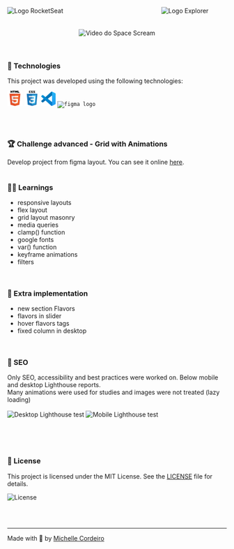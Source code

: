 <!--Banner session-->
<p>
  <img src="https://i.postimg.cc/gkShTXDv/rocketseat.png" alt="Logo RocketSeat" width="180" align="left">
  <img src="https://i.postimg.cc/5tpZqB3N/explorer-logo.png" alt="Logo Explorer" width="150" align="right">
</p>
<br><br><br>

<!--About session-->
<div align="center">
  <img alt="Video do Space Scream" src="https://user-images.githubusercontent.com/42891377/232261187-163b149b-9cb7-4a5d-a434-a3e6d43a11a4.mp4">
</div>
<br><br>

<h3> 🚀 Technologies </h3>

This project was developed using the following technologies:
<p>
  <code><img height="35" alt="html logo" src="https://raw.githubusercontent.com/github/explore/80688e429a7d4ef2fca1e82350fe8e3517d3494d/topics/html/html.png"></code>
  <code><img height="35" alt="css logo" src="https://raw.githubusercontent.com/github/explore/80688e429a7d4ef2fca1e82350fe8e3517d3494d/topics/css/css.png"></code>
  <code><img height="33" alt="vs code logo" src="https://raw.githubusercontent.com/github/explore/80688e429a7d4ef2fca1e82350fe8e3517d3494d/topics/visual-studio-code/visual-studio-code.png"></code>
  <code><img height="33" alt="figma logo" src="https://cdn.jsdelivr.net/gh/devicons/devicon/icons/figma/figma-original.svg"/></code>
</p>
<br><br>

<h3> 🏆 Challenge advanced - Grid with Animations </h3>

Develop project from figma layout. 
You can see it online [here](https://MichelleCordeiro.github.io/rocketseat-explorer/stage-03-form-responsive-advanced-css/project-05-mobile-desafio-avancado/).
<br><br>

<h3> 👩‍💻 Learnings </h3>

 - responsive layouts
 - flex layout
 - grid layout masonry
 - media queries
 - clamp() function
 - google fonts
 - var() function
 - keyframe animations
 - filters

<br>
<h3> 🖖 Extra implementation </h3>

 - new section Flavors
 - flavors in slider
 - hover flavors tags
 - fixed column in desktop


<br>
<h3> 🎯 SEO </h3>
Only SEO, accessibility and best practices were worked on. Below mobile and desktop Lighthouse reports.
<br>
Many animations were used for studies and images were not treated (lazy loading)
<br><br>

<img src="https://i.postimg.cc/zvS373tJ/SEO-desktop.png" alt="Desktop Lighthouse test" width="580" >
<img src="https://i.postimg.cc/ZKHCyBvH/SEO-mobile.png" alt="Mobile Lighthouse test" width="580" >



<br><br><br>

<h3> 📝 License </h3>

This project is licensed under the MIT License. See the [LICENSE](LICENSE) file for details.

<img alt="License" src="https://img.shields.io/static/v1?label=license&message=MIT&color=49AA26&labelColor=000000">

<br><br>

---

Made with 💜 by [Michelle Cordeiro](https://www.linkedin.com/in/michelle-cordeiro/)
